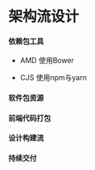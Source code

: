 # 架构流设计

#### 依赖包工具

- AMD 使用Bower

- CJS 使用npm与yarn

#### 软件包资源



#### 前端代码打包

#### 设计构建流

#### 持续交付
